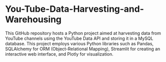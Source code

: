 # You-Tube-Data-Harvesting-and-Warehousing
This GitHub repository hosts a Python project aimed at harvesting data from YouTube channels using the YouTube Data API and storing it in a MySQL database. This project employs various Python libraries such as Pandas, SQLAlchemy for ORM (Object-Relational Mapping), Streamlit for creating an interactive web interface, and Plotly for visualization.

